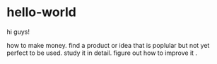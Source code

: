 # hello-world

hi guys!

how to make money.
find a product or idea that is poplular but not yet perfect to be used.
study it in detail.
figure out how to improve it .
